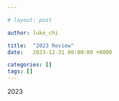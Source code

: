 ```yaml
---

# layout: post

author: luke_chi

title:  "2023 Review"
date:   2023-12-31 00:00:00 +0800

categories: []
tags: []
---
```


2023

